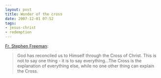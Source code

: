 ```yaml
---
layout: post
title: Wonder of the cross
date: 2007-12-01 07:52
tags:
- jesus-christ
- redemption
---
```

[Fr. Stephen Freeman](http://fatherstephen.wordpress.com/2007/11/30/friday-the-day-of-the-cross/):

<blockquote>
God has reconciled us to Himself through the Cross of Christ. This is not to say one thing - it is to say everything...The Cross is the explanation of everything else, while no one other thing can explain the Cross.
</blockquote>
